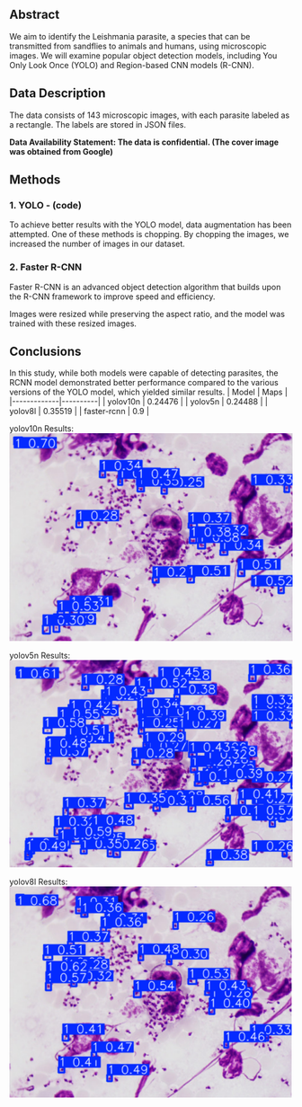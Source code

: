 
## **Abstract**

We aim to identify the Leishmania parasite, a species that can be transmitted from sandflies to animals and humans, using microscopic images. We will examine popular object detection models, including You Only Look Once (YOLO) and Region-based CNN models (R-CNN).

## **Data Description**

The data consists of 143 microscopic images, with each parasite labeled as a rectangle. The labels are stored in JSON files.

**Data Availability Statement: The data is confidential. (The cover image was obtained from Google)**

## Methods

### 1. YOLO - (code)

To achieve better results with the YOLO model, data augmentation has been attempted. One of these methods is chopping. By chopping the images, we increased the number of images in our dataset.

### 2. Faster R-CNN

Faster R-CNN is an advanced object detection algorithm that builds upon the R-CNN framework to improve speed and efficiency.

Images were resized while preserving the aspect ratio, and the model was trained with these resized images.

## **Conclusions**

In this study, while both models were capable of detecting parasites, the RCNN model demonstrated better performance compared to the various versions of the YOLO model, which yielded similar results.
| Model       | Maps     |
|-------------|----------|
| yolov10n    | 0.24476  |
| yolov5n     | 0.24488  |
| yolov8l     | 0.35519  |
| faster-rcnn | 0.9      |

yolov10n Results: 
![](Img/image_v10.png)

yolov5n Results:
![](Img/image_v5.png)

yolov8l Results:
![](Img/image_v8.png)
